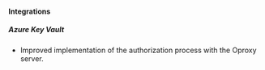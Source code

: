
#### Integrations
##### Azure Key Vault
- Improved implementation of the authorization process with the Oproxy server.
